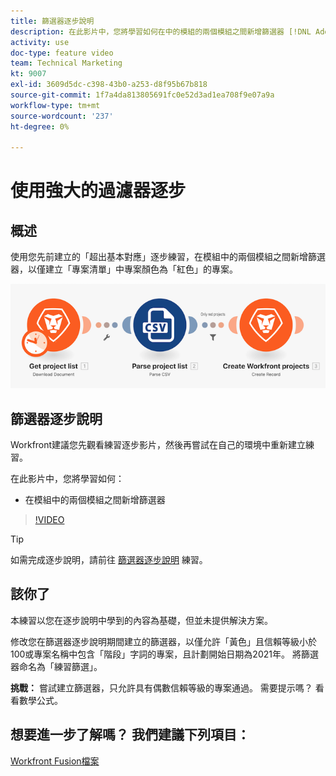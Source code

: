 ```yaml
---
title: 篩選器逐步說明
description: 在此影片中，您將學習如何在中的模組的兩個模組之間新增篩選器 [!DNL Adobe Workfront Fusion].
activity: use
doc-type: feature video
team: Technical Marketing
kt: 9007
exl-id: 3609d5dc-c398-43b0-a253-d8f95b67b818
source-git-commit: 1f7a4da813805691fc0e52d3ad1ea708f9e07a9a
workflow-type: tm+mt
source-wordcount: '237'
ht-degree: 0%

---
```


# 使用強大的過濾器逐步

## 概述

使用您先前建立的「超出基本對應」逐步練習，在模組中的兩個模組之間新增篩選器，以僅建立「專案清單」中專案顏色為「紅色」的專案。

![融合場景的影像](assets/understand-the-basics-2.png)

## 篩選器逐步說明

Workfront建議您先觀看練習逐步影片，然後再嘗試在自己的環境中重新建立練習。

在此影片中，您將學習如何：

* 在模組中的兩個模組之間新增篩選器

>[!VIDEO](https://video.tv.adobe.com/v/335266/?quality=12)

>[!TIP]
>
>如需完成逐步說明，請前往 [篩選器逐步說明](https://experienceleague.adobe.com/docs/workfront-learn/tutorials-workfront/fusion/exercises/filters.html?lang=en) 練習。

## 該你了

本練習以您在逐步說明中學到的內容為基礎，但並未提供解決方案。

修改您在篩選器逐步說明期間建立的篩選器，以僅允許「黃色」且信賴等級小於100或專案名稱中包含「階段」字詞的專案，且計劃開始日期為2021年。 將篩選器命名為「練習篩選」。

**挑戰：** 嘗試建立篩選器，只允許具有偶數信賴等級的專案通過。 需要提示嗎？ 看看數學公式。

## 想要進一步了解嗎？ 我們建議下列項目：

[Workfront Fusion檔案](https://experienceleague.adobe.com/docs/workfront/using/adobe-workfront-fusion/workfront-fusion-2.html?lang=en)

